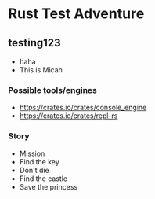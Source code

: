# Rust Test Adventure

## testing123

 - haha
 - This is Micah
 
### Possible tools/engines
 - https://crates.io/crates/console_engine
 - https://crates.io/crates/repl-rs
 
 
### Story
 - Mission
  - Find the key
  - Don't die
  - Find the castle
  - Save the princess